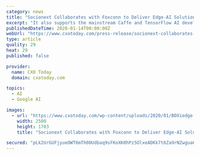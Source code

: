 ```yaml
---
category: news
title: "Socionext Collaborates with Foxconn to Deliver Edge-AI Solutions for Retail, Manufacturing"
excerpt: "It also supports the mainstream Caffe and TensorFlow AI development frameworks, so no additional learning time is required. In order to support additional computational off-loading of real-time ..."
publishedDateTime: 2020-01-14T00:00:00Z
webUrl: "https://www.cxotoday.com/press-release/socionext-collaborates-with-foxconn-and-network-optix-to-deliver-intelligent-and-scalable-edge-ai-solutions-for-retail-and-manufacturing-markets/"
type: article
quality: 29
heat: 29
published: false

provider:
  name: CXO Today
  domain: cxotoday.com

topics:
  - AI
  - Google AI

images:
  - url: "https://www.cxotoday.com/wp-content/uploads/2020/01/BOXiedge-Fan-less-server.jpg"
    width: 2500
    height: 1703
    title: "Socionext Collaborates with Foxconn to Deliver Edge-AI Solutions for Retail, Manufacturing"

secured: "pLk2UrGUFjyueOWT6mTh0OUdbaq9sFKoXK0hPz5OlxeADKk7t6Za9rNZwgua607azBMxMx22FNxEL+lFqxSV29sVyhd9ojeSnEZgNP+oCDwZ6zfZwQ3hRZaDU04AeBStrNM+sJ+RbWIcNtciJm2rYv/ISVnfsBerT1kK+Lu/dv9nDAgvw+Jy4vt0TAkphMhYOQXThgPfTA+c1T/RJxq6Mu5NKHM1nn+thUGsm4AYhqAps2IFwB32QYZBhme3GCc7mzvX5xkjtLHWvdYcN6X78Wr1z8VX115mDSFxZqO3YQcfqH2SKIwVnMkxsqLithni;XqHtO8yARjOa3n7x+iKK8Q=="
---
```


